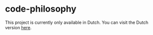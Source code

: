 # code-philosophy

This project is currently only available in Dutch. You can visit the Dutch version <a href='https://github.com/Olesj-Bilous/code-philosophy/blob/master/README.nl.md'>here</a>.
